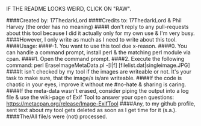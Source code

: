 IF THE README LOOKS WEIRD, CLICK ON "RAW".


####Created by: 17ThedarkLord
####Credits to: 17ThedarkLord & Phil Harvey (the order has no meaning)
####I don't reply to any pull-requests about this tool because I did it actually only for my own use & I'm very busy.
####However, I only write as much as I need to write about this tool.
####Usage:
####-1. You want to use this tool due x-reason.
####0. You can handle a command prompt, install perl & the matching perl module via cpan.
####1. Open the command prompt.
####2. Execute the following command: perl EraseImageMetaData.pl -[l|f] [filelist.dat|singleimage.JPG]
####It isn't checked by my tool if the images are writeable or not. It's your task to make sure, that the image/s is/are writeable.
####If the code is chaotic in your eyes, improve it without me #no-hate & sharing is caring.
####If the meta-data wasn't erased, consider piping the output into a log file & use the wiki-page of Exif Tool to answer your open questions: https://metacpan.org/release/Image-ExifTool
####Any, to my github profile, sent text about my tool gets deleted as soon as I get time for it (s.a.).
####The/All file/s were (not) processed.
